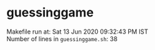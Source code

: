 # guessinggame
Makefile run at: Sat 13 Jun 2020 09:32:43 PM IST<br>
Number of lines in `guessinggame.sh`: 38
